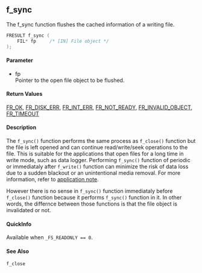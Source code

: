 ## f\_sync

The f\_sync function flushes the cached information of a writing file.

```c
FRESULT f_sync (
    FIL* fp     /* [IN] File object */
);
```

#### Parameter

  - fp  
    Pointer to the open file object to be flushed.

#### Return Values

[FR\_OK](rc.md#ok), [FR\_DISK\_ERR](rc.md#de),
[FR\_INT\_ERR](rc.md#ie), [FR\_NOT\_READY](rc.md#nr),
[FR\_INVALID\_OBJECT](rc.md#io), [FR\_TIMEOUT](rc.md#tm)

#### Description

The `f_sync()` function performs the same process as `f_close()`
function but the file is left opened and can continue read/write/seek
operations to the file. This is suitable for the applications that open
files for a long time in write mode, such as data logger. Performing
`f_sync()` function of periodic or immediataly after `f_write()`
function can minimize the risk of data loss due to a sudden blackout or
an unintentional media removal. For more information, refer to
[application note](appnote.md#critical).

However there is no sense in `f_sync()` function immediataly before
`f_close()` function because it performs `f_sync()` function in it. In
other words, the differnce between those functions is that the file
object is invalidated or not.

#### QuickInfo

Available when `_FS_READONLY == 0`.

#### See Also

`f_close`
